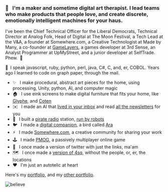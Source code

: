 ### 👋 &ensp;I'm a maker and sometime digital art therapist. I lead teams who make products that people love, and create discrete, emotionally intelligent machines for your haus.

I've been the Chief Technical Officer for the Liberal Democrats, Technical Director at Analog Folk, Head of Digital at The Moon Festival, a Tech Lead at the V&A, a founder at Somewhere.com, a Creative Technologist at Made by Many, a co-founder at <a href="https://en.wikipedia.org/wiki/The_Nethernet">GameLayers</a>, a games developer at 3rd Sense, an Analyst Programmer at UpMyStreet, and a junior developer at SelfTrade. Phew.&ensp;🧐

🤔&ensp;I speak javascript, ruby, python, perl, java, C#, C, and, er, COBOL. Years ago I learned to code on graph paper, through the mail.

 - ✨ &ensp;I make procedural, abstract art pieces for the home, using processing, Unity, python, AI, and computer magic
 - 🏠  &ensp;I use eink screens to make digital furniture that fits your home, like <a href='https://github.com/suttree/glyphe'>Glyphe</a>, and <a href='https://github.com/suttree/coten'>Coten</a> 
 - ✉️  &ensp;I made an AI that <a href='https://github.com/suttree/amyhref'>lived in your inbox</a> and read <a href='https://duncangough.com/portfolio/projects/amyhref.html'>all the newsletters</a> for you
 - 🤖 &ensp;I built a <a href='https://github.com/suttree/robotradio'>pirate radio</a> station, <a href='https://duncangough.com/portfolio/projects/radiorobot.html'>run by robots</a>
 - 🐦 &ensp;I made a <a href='https://github.com/suttree/araduino'>digital companion</a>, a bird called <a href='https://www.creativereview.co.uk/know-caged-bird-sings/'>Ara</a>
 - ⚡ &ensp;I made <a href='https://www.swiss-miss.com/2014/01/say-hello-to-somewhere.html'>Somewhere.com</a>, a creative community for sharing your work
 - 🕹️ &ensp;I made <a href='https://en.wikipedia.org/wiki/The_Nethernet'>PMOG</a>, a passively multiplayer online game
 - 🥚 &ensp;I once made a version of twitter with just the links, ma'am
 - 🗺️ &ensp;I once made a <a href='https://github.com/suttree/Bliss'>version of 4sq</a>, without the people, or, er, the locations
 - ❤️  &ensp;I'm just an autotelic at heart

Here's my <a href='https://www.duncangough.com'>portfolio</a>, and my <a href='https://www.duncangough.com/portfolio'>other portfolio</a>.

<img align="center" alt="believe" src="https://www.duncangough.com/i-want-to-believe.png" />
